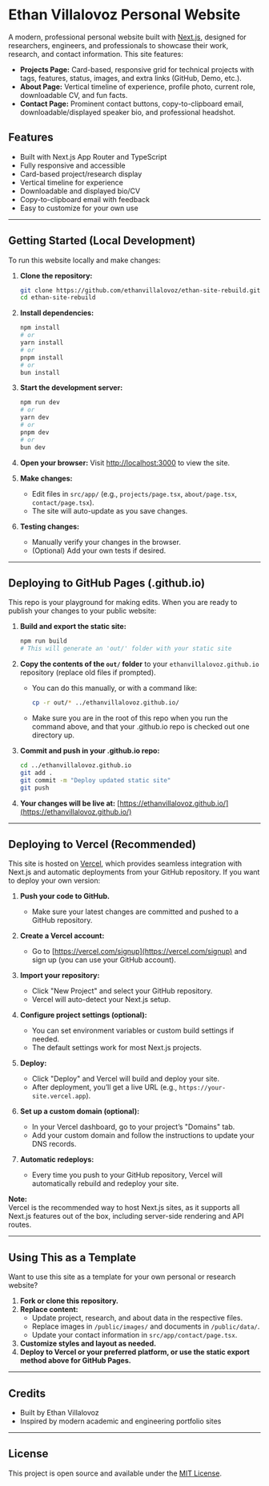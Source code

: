 # Ethan Villalovoz Personal Website

A modern, professional personal website built with [Next.js](https://nextjs.org), designed for researchers, engineers, and professionals to showcase their work, research, and contact information. This site features:

- **Projects Page:** Card-based, responsive grid for technical projects with tags, features, status, images, and extra links (GitHub, Demo, etc.).
- **About Page:** Vertical timeline of experience, profile photo, current role, downloadable CV, and fun facts.
- **Contact Page:** Prominent contact buttons, copy-to-clipboard email, downloadable/displayed speaker bio, and professional headshot.

## Features
- Built with Next.js App Router and TypeScript
- Fully responsive and accessible
- Card-based project/research display
- Vertical timeline for experience
- Downloadable and displayed bio/CV
- Copy-to-clipboard email with feedback
- Easy to customize for your own use

---

## Getting Started (Local Development)

To run this website locally and make changes:

1. **Clone the repository:**
   ```bash
   git clone https://github.com/ethanvillalovoz/ethan-site-rebuild.git
   cd ethan-site-rebuild
   ```

2. **Install dependencies:**
   ```bash
   npm install
   # or
   yarn install
   # or
   pnpm install
   # or
   bun install
   ```

3. **Start the development server:**
   ```bash
   npm run dev
   # or
   yarn dev
   # or
   pnpm dev
   # or
   bun dev
   ```

4. **Open your browser:**
   Visit [http://localhost:3000](http://localhost:3000) to view the site.

5. **Make changes:**
   - Edit files in `src/app/` (e.g., `projects/page.tsx`, `about/page.tsx`, `contact/page.tsx`).
   - The site will auto-update as you save changes.

6. **Testing changes:**
   - Manually verify your changes in the browser.
   - (Optional) Add your own tests if desired.

---

## Deploying to GitHub Pages (.github.io)

This repo is your playground for making edits. When you are ready to publish your changes to your public website:

1. **Build and export the static site:**
   ```bash
   npm run build
   # This will generate an 'out/' folder with your static site
   ```

2. **Copy the contents of the `out/` folder** to your `ethanvillalovoz.github.io` repository (replace old files if prompted).
   - You can do this manually, or with a command like:
     ```bash
     cp -r out/* ../ethanvillalovoz.github.io/
     ```
   - Make sure you are in the root of this repo when you run the command above, and that your .github.io repo is checked out one directory up.

3. **Commit and push in your .github.io repo:**
   ```bash
   cd ../ethanvillalovoz.github.io
   git add .
   git commit -m "Deploy updated static site"
   git push
   ```

4. **Your changes will be live at:**
   [https://ethanvillalovoz.github.io/](https://ethanvillalovoz.github.io/)

---

## Deploying to Vercel (Recommended)

This site is hosted on [Vercel](https://vercel.com), which provides seamless integration with Next.js and automatic deployments from your GitHub repository. If you want to deploy your own version:

1. **Push your code to GitHub.**
   - Make sure your latest changes are committed and pushed to a GitHub repository.

2. **Create a Vercel account:**
   - Go to [https://vercel.com/signup](https://vercel.com/signup) and sign up (you can use your GitHub account).

3. **Import your repository:**
   - Click "New Project" and select your GitHub repository.
   - Vercel will auto-detect your Next.js setup.

4. **Configure project settings (optional):**
   - You can set environment variables or custom build settings if needed.
   - The default settings work for most Next.js projects.

5. **Deploy:**
   - Click "Deploy" and Vercel will build and deploy your site.
   - After deployment, you’ll get a live URL (e.g., `https://your-site.vercel.app`).

6. **Set up a custom domain (optional):**
   - In your Vercel dashboard, go to your project’s "Domains" tab.
   - Add your custom domain and follow the instructions to update your DNS records.

7. **Automatic redeploys:**
   - Every time you push to your GitHub repository, Vercel will automatically rebuild and redeploy your site.

**Note:**  
Vercel is the recommended way to host Next.js sites, as it supports all Next.js features out of the box, including server-side rendering and API routes.

---

## Using This as a Template

Want to use this site as a template for your own personal or research website?

1. **Fork or clone this repository.**
2. **Replace content:**
   - Update project, research, and about data in the respective files.
   - Replace images in `/public/images/` and documents in `/public/data/`.
   - Update your contact information in `src/app/contact/page.tsx`.
3. **Customize styles and layout as needed.**
4. **Deploy to Vercel or your preferred platform, or use the static export method above for GitHub Pages.**

---

## Credits
- Built by Ethan Villalovoz
- Inspired by modern academic and engineering portfolio sites

---

## License
This project is open source and available under the [MIT License](LICENSE).
